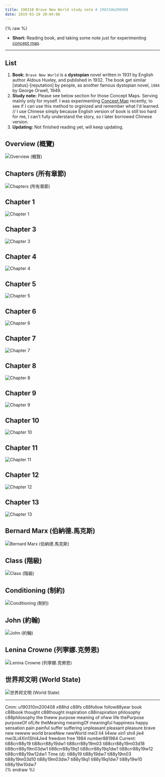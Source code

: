 ```yaml
---
title: 190310 Brave New World study note # 190310m200408
date: 2019-03-10 20:04:08
---
```


{% raw %}
<ul>
  <li><strong>Short:</strong> Reading book, and taking some note just for experimenting <u>concept map</u>.</li>
</ul>

<!-- more -->
<hr>

<div class="h2">
  <h2>List</h2>
  <ol>
    <li><strong>Book:</strong> <code>Brave New World</code> is a <strong>dystopian</strong> novel written in 1931 by English author Aldous Huxley, and published in 1932. The book get similar [status]-[reputation] by people, as another famous dystopian novel, <code>1984</code> by George Orwell, 1949.</li>
    <li><strong>Study note:</strong> Please see below section for those Concept Maps. Serving mainly only for myself. I was experimenting <a href="https://cmap.ihmc.us/docs/concept.php">Concept Map</a> recently, to see if I can use this method to orginized and remember what I'd learned. // I use Chinese simply because English version of book is still too hard for me, I can't fully understand the story, so I later borrowed Chinese version.</li>
    <li><strong>Updating:</strong> Not finished reading yet, will keep updating.</li>
  </ol>
</div>

<div class="h2">
  <h2>Overview (概覽)</h2>
  <div class="imgBlock">
    <img src="/treegbBlog/fs/m/19/03/10/190310m200408/overview.svg" alt="Overview (概覽)">
  </div>
</div>

<div class="h2">
  <h2>Chapters (所有章節)</h2>
  <div class="imgBlock">
    <img src="/treegbBlog/fs/m/19/03/10/190310m200408/chapters.svg" alt="Chapters (所有章節)">
  </div>
</div>

<div class="h2">
  <h2>Chapter 1</h2>
  <div class="imgBlock">
    <img src="/treegbBlog/fs/m/19/03/10/190310m200408/chapter1.svg" alt="Chapter 1">
  </div>
</div>

<div class="h2">
  <h2>Chapter 3</h2>
  <div class="imgBlock">
    <img src="/treegbBlog/fs/m/19/03/10/190310m200408/chapter3.svg" alt="Chapter 3">
  </div>
</div>

<div class="h2">
  <h2>Chapter 4</h2>
  <div class="imgBlock">
    <img src="/treegbBlog/fs/m/19/03/10/190310m200408/chapter4.svg" alt="Chapter 4">
  </div>
</div>

<div class="h2">
  <h2>Chapter 5</h2>
  <div class="imgBlock">
    <img src="/treegbBlog/fs/m/19/03/10/190310m200408/chapter5.svg" alt="Chapter 5">
  </div>
</div>

<div class="h2">
  <h2>Chapter 6</h2>
  <div class="imgBlock">
    <img src="/treegbBlog/fs/m/19/03/10/190310m200408/chapter6.svg" alt="Chapter 6">
  </div>
</div>

<div class="h2">
  <h2>Chapter 7</h2>
  <div class="imgBlock">
    <img src="/treegbBlog/fs/m/19/03/10/190310m200408/chapter7.svg" alt="Chapter 7">
  </div>
</div>

<div class="h2">
  <h2>Chapter 8</h2>
  <div class="imgBlock">
    <img src="/treegbBlog/fs/m/19/03/10/190310m200408/chapter8.svg" alt="Chapter 8">
  </div>
</div>

<div class="h2">
  <h2>Chapter 9</h2>
  <div class="imgBlock">
    <img src="/treegbBlog/fs/m/19/03/10/190310m200408/chapter9.svg" alt="Chapter 9">
  </div>
</div>

<div class="h2">
  <h2>Chapter 10</h2>
  <div class="imgBlock">
    <img src="/treegbBlog/fs/m/19/03/10/190310m200408/chapter10.svg" alt="Chapter 10">
  </div>
</div>

<div class="h2">
  <h2>Chapter 11</h2>
  <div class="imgBlock">
    <img src="/treegbBlog/fs/m/19/03/10/190310m200408/chapter11.svg" alt="Chapter 11">
  </div>
</div>

<div class="h2">
  <h2>Chapter 12</h2>
  <div class="imgBlock">
    <img src="/treegbBlog/fs/m/19/03/10/190310m200408/chapter12.svg" alt="Chapter 12">
  </div>
</div>

<div class="h2">
  <h2>Chapter 13</h2>
  <div class="imgBlock">
    <img src="/treegbBlog/fs/m/19/03/10/190310m200408/chapter13.svg" alt="Chapter 13">
  </div>
</div>

<div class="h2">
  <h2>Bernard Marx (伯納德.馬克斯)</h2>
  <div class="imgBlock">
    <img src="/treegbBlog/fs/m/19/03/10/190310m200408/bernard-marx.svg" alt="Bernard Marx (伯納德.馬克斯)">
  </div>
</div>

<div class="h2">
  <h2>Class (階級)</h2>
  <div class="imgBlock">
    <img src="/treegbBlog/fs/m/19/03/10/190310m200408/class.svg" alt="Class (階級)">
  </div>
</div>

<div class="h2">
  <h2>Conditioning (制約)</h2>
  <div class="imgBlock">
    <img src="/treegbBlog/fs/m/19/03/10/190310m200408/conditioning.svg" alt="Conditioning (制約)">
  </div>
</div>

<div class="h2">
  <h2>John (約翰)</h2>
  <div class="imgBlock">
    <img src="/treegbBlog/fs/m/19/03/10/190310m200408/john.svg" alt="John (約翰)">
  </div>
</div>

<div class="h2">
  <h2>Lenina Crowne (列寧娜.克勞恩)</h2>
  <div class="imgBlock">
    <img src="/treegbBlog/fs/m/19/03/10/190310m200408/lenina-crowne.svg" alt="Lenina Crowne (列寧娜.克勞恩)">
  </div>
</div>

<div class="h2">
  <h2>世界邦文明 (World State)</h2>
  <div class="imgBlock">
    <img src="/treegbBlog/fs/m/19/03/10/190310m200408/world-state.svg" alt="世界邦文明 (World State)">
  </div>
</div>

<hr>

<div class="facetList">
Cmm: u190310m200408 x88hd c88fs c88follow follow88year book c88book thought c88thought inspiration c88inspiration philosophy c88philosophy the theww purpose meaning of ofww life thePurpose purposeOf ofLife theMeaning meaningOf meaningful happiness happy sensation pain painful suffer suffering unpleasant pleasant pleasure brave new newww world braveNew newWorld mei3 li4 li4ww xin1 shi4 jie4 mei3Li4Xin1Shi4Jie4 freedom free 1984 number881984
Current: ti88crr88y19 ti88crr88y19dw1 ti88crr88y19m03 ti88crr88y19m03d18 ti88crr88y19m03dw1 ti88crr88y19q1 ti88crr88y19q1dw1 ti88crr88y19w12 ti88crr88y19w12dw1
Time (d): ti88y19 ti88y19dw7 ti88y19m03 ti88y19m03d10 ti88y19m03dw7 ti88y19q1 ti88y19q1dw7 ti88y19w10 ti88y19w10dw7
</div>
{% endraw %}
